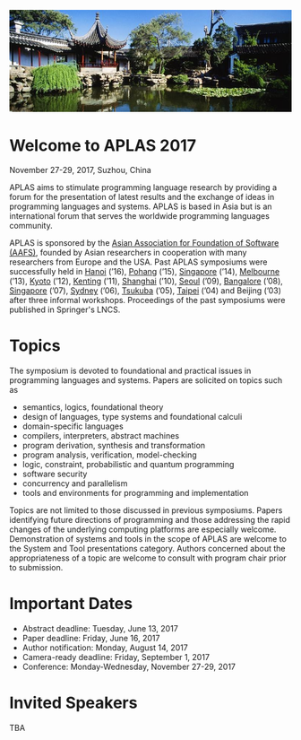 ![](img/banner.jpg)

# Welcome to APLAS 2017

<p class="header">November 27-29, 2017, Suzhou, China</p>


APLAS aims to stimulate programming language research by providing a forum for the presentation of latest results and the exchange of ideas in programming languages and systems. APLAS is based in Asia but is an international forum that serves the worldwide programming languages community.

APLAS is sponsored by the [Asian Association for Foundation of Software (AAFS)](http://logic.cs.tsukuba.ac.jp/AAFS/),
founded by Asian researchers in cooperation with many researchers from Europe and the USA.
Past APLAS symposiums were successfully held in
[Hanoi](https://soict.hust.edu.vn/~aplas2016/) (’16),
[Pohang](http://pl.postech.ac.kr/aplas2015/) (’15),
[Singapore](https://www.math.nagoya-u.ac.jp/~garrigue/APLAS2014/) (’14),
[Melbourne](http://aplas2013.soic.indiana.edu/) (’13),
[Kyoto](http://aplas12.kuis.kyoto-u.ac.jp/index.html) (’12),
[Kenting](http://flolac.iis.sinica.edu.tw/aplas11/) (’11),
[Shanghai](http://basics.sjtu.edu.cn/conference/aplas2010/) (’10),
[Seoul](http://ropas.snu.ac.kr/aplas09/) (’09),
[Bangalore](http://research.microsoft.com/en-us/um/people/grama/APLAS2008/) (’08),
[Singapore](http://flint.cs.yale.edu/aplas2007/) (’07),
[Sydney](http://www.kb.ecei.tohoku.ac.jp/aplas2006/) (’06),
[Tsukuba](http://ropas.snu.ac.kr/2005/aplas/) (’05),
[Taipei](http://www.comp.nus.edu.sg/~aplas/) (’04)
and Beijing (’03)
after three informal workshops. Proceedings of the past symposiums were published in Springer's LNCS.

# Topics

The symposium is devoted to foundational and practical issues in programming languages and systems. Papers are solicited on topics such as

- semantics, logics, foundational theory
- design of languages, type systems and foundational calculi
- domain-specific languages
- compilers, interpreters, abstract machines
- program derivation, synthesis and transformation
- program analysis, verification, model-checking
- logic, constraint, probabilistic and quantum programming
- software security
- concurrency and parallelism
- tools and environments for programming and implementation

Topics are not limited to those discussed in previous symposiums. Papers identifying future directions of programming and those addressing the rapid changes of the underlying computing platforms are especially welcome. Demonstration of systems and tools in the scope of APLAS are welcome to the System and Tool presentations category. Authors concerned about the appropriateness of a topic are welcome to consult with program chair prior to submission.

# Important Dates

- Abstract deadline: Tuesday, June 13, 2017
- Paper deadline: Friday, June 16, 2017
- Author notification: Monday, August 14, 2017
- Camera-ready deadline: Friday, September 1, 2017
- Conference: Monday-Wednesday, November 27-29, 2017

# Invited Speakers

TBA
